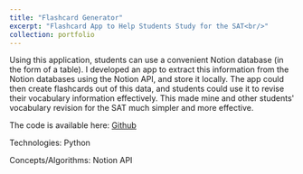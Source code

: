 ```yaml
---
title: "Flashcard Generator"
excerpt: "Flashcard App to Help Students Study for the SAT<br/>"
collection: portfolio
---
```


Using this application, students can use a convenient Notion database (in the form of a table). I developed an app to extract this information from the Notion databases using the Notion API, and store it locally. The app could then create flashcards out of this data, and students could use it to revise their vocabulary information effectively. This made mine and other students' vocabulary revision for the SAT much simpler and more effective.

The code is available here: [Github](https://github.com/AshirRashid/Vocab-Flashcards-CLI)


Technologies: Python

Concepts/Algorithms: Notion API
